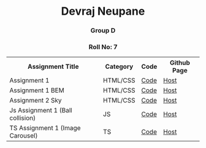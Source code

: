 <div align="center">
    <h1 align="center">Devraj Neupane</h1>
    <h3 align="center">Group D</h3>
    <h3 align="center">Roll No: 7</h3>
</div>

<div align="center" style="margin-inline: auto; width: fit-content">
  <table>
    <tr>
        <th>Assignment Title</th>
        <th>Category</th>
        <th>Code</th>
        <th>Github Page</th>
    </tr>
    <tr>
      <td>Assignment 1</td>
      <td>HTML/CSS</td>
      <!-- TODO: There must be some way to provide relative links for folders and files within same repo -->
      <td><a href="https://github.com/devrajneupane/LFSWEF/tree/main/Day1" target="_blank">Code</a></td>
      <td><a href="https://devrajneupane.github.io/LFSWEF/Day1/index.html" target="_blank">Host</a></td>
    </tr>
    <tr>
      <td>Assignment 1 BEM</td>
      <td>HTML/CSS</td>
      <td><a href="https://github.com/devrajneupane/LFSWEF/tree/bem/Day1" target="_blank">Code</a></td>
      <td><a href="https://devrajneupane.github.io/LFSWEF/Day1/index.html" target="_blank">Host</a></td>
    </tr>
    <tr>
      <td>Assignment 2 Sky</td>
      <td>HTML/CSS</td>
      <td><a href="https://github.com/devrajneupane/Final-Assignment-Sky" target="_blank">Code</a></td>
      <td><a href="https://devrajneupane.github.io/Final-Assignment-Sky/" target="_blank">Host</a></td>
    </tr>
    <tr>
      <td>Js Assignment 1 (Ball collision)</td>
      <td>JS</td>
      <td><a href="https://github.com/devrajneupane/LFSWEF/tree/main/ball_collision" target="_blank">Code</a></td>
      <td><a href="https://devrajneupane.github.io/LFSWEF/ball_collision/index.html" target="_blank">Host</a></td>
    </tr>
    <tr>
      <td>TS Assignment 1 (Image Carousel)</td>
      <td>TS</td>
      <td><a href="https://github.com/devrajneupane/LFSWEF/tree/main/image_carousel" target="_blank">Code</a></td>
      <td><a href="https://devrajneupane.github.io/LFSWEF/image_carousel/index.html" target="_blank">Host</a></td>
    </tr>
  </table>
</div>
